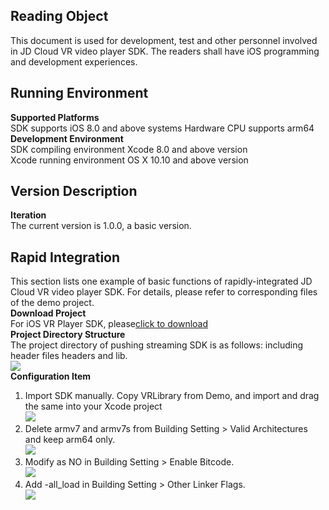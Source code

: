 ## Reading Object
This document is used for development, test and other personnel involved in JD Cloud VR video player SDK. The readers shall have iOS programming and development experiences.
## Running Environment
**Supported Platforms**  
SDK supports iOS 8.0 and above systems
Hardware CPU supports arm64  
**Development Environment**  
SDK compiling environment Xcode 8.0 and above version   
Xcode running environment OS X 10.10 and above version

## Version Description  
**Iteration**  
The current version is 1.0.0, a basic version.    

## Rapid Integration  
This section lists one example of basic functions of rapidly-integrated JD Cloud VR video player SDK. 
For details, please refer to corresponding files of the demo project.  
**Download Project**   
For iOS VR Player SDK, please<a href="https://zhanghao274.s3.cn-north-1.jdcloud-oss.com/VR/iOS/VR-SDK-1.2.zip">click to download</a>  
**Project Directory Structure**   
The project directory of pushing streaming SDK is as follows: including header files headers and lib.  
![](https://github.com/jdcloudcom/cn/blob/cn-VR-Cloud-Services/image/VR-Cloud-Services/VR%E6%92%AD%E6%94%BE%E5%99%A8SDK-iOS1.png)  
**Configuration Item**  
1. Import SDK manually. Copy VRLibrary from Demo, and import and drag the same into your Xcode project    
![](https://github.com/jdcloudcom/cn/blob/cn-VR-Cloud-Services/image/VR-Cloud-Services/VR%E6%92%AD%E6%94%BE%E5%99%A8SDK-iOS2.png)      
2. Delete armv7 and armv7s from Building Setting > Valid Architectures and keep arm64 only.    
![](https://github.com/jdcloudcom/cn/blob/cn-VR-Cloud-Services/image/VR-Cloud-Services/VR%E6%92%AD%E6%94%BE%E5%99%A8SDK-iOS3.png)      
3. Modify as NO in Building Setting > Enable Bitcode.  
![](https://github.com/jdcloudcom/cn/blob/cn-VR-Cloud-Services/image/VR-Cloud-Services/VR%E6%92%AD%E6%94%BE%E5%99%A8SDK-iOS4.png)   
4. Add -all_load in Building Setting > Other Linker Flags.  
![](https://github.com/jdcloudcom/cn/blob/cn-VR-Cloud-Services/image/VR-Cloud-Services/VR%E6%92%AD%E6%94%BE%E5%99%A8SDK-iOS5.png)   
